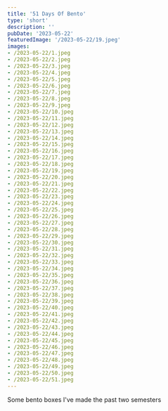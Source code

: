 ```yaml
---
title: '51 Days Of Bento'
type: 'short'
description: ''
pubDate: '2023-05-22'
featuredImage: '/2023-05-22/19.jpeg'
images:
- /2023-05-22/1.jpeg
- /2023-05-22/2.jpeg
- /2023-05-22/3.jpeg
- /2023-05-22/4.jpeg
- /2023-05-22/5.jpeg
- /2023-05-22/6.jpeg
- /2023-05-22/7.jpeg
- /2023-05-22/8.jpeg
- /2023-05-22/9.jpeg
- /2023-05-22/10.jpeg
- /2023-05-22/11.jpeg
- /2023-05-22/12.jpeg
- /2023-05-22/13.jpeg
- /2023-05-22/14.jpeg
- /2023-05-22/15.jpeg
- /2023-05-22/16.jpeg
- /2023-05-22/17.jpeg
- /2023-05-22/18.jpeg
- /2023-05-22/19.jpeg
- /2023-05-22/20.jpeg
- /2023-05-22/21.jpeg
- /2023-05-22/22.jpeg
- /2023-05-22/23.jpeg
- /2023-05-22/24.jpeg
- /2023-05-22/25.jpeg
- /2023-05-22/26.jpeg
- /2023-05-22/27.jpeg
- /2023-05-22/28.jpeg
- /2023-05-22/29.jpeg
- /2023-05-22/30.jpeg
- /2023-05-22/31.jpeg
- /2023-05-22/32.jpeg
- /2023-05-22/33.jpeg
- /2023-05-22/34.jpeg
- /2023-05-22/35.jpeg
- /2023-05-22/36.jpeg
- /2023-05-22/37.jpeg
- /2023-05-22/38.jpeg
- /2023-05-22/39.jpeg
- /2023-05-22/40.jpeg
- /2023-05-22/41.jpeg
- /2023-05-22/42.jpeg
- /2023-05-22/43.jpeg
- /2023-05-22/44.jpeg
- /2023-05-22/45.jpeg
- /2023-05-22/46.jpeg
- /2023-05-22/47.jpeg
- /2023-05-22/48.jpeg
- /2023-05-22/49.jpeg
- /2023-05-22/50.jpeg
- /2023-05-22/51.jpeg
---
```

Some bento boxes I've made the past two semesters
